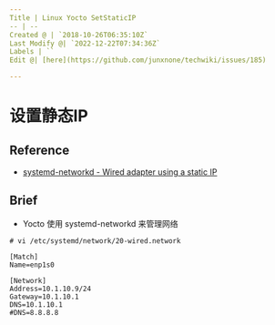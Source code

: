 ```yaml
---
Title | Linux Yocto SetStaticIP
-- | --
Created @ | `2018-10-26T06:35:10Z`
Last Modify @| `2022-12-22T07:34:36Z`
Labels | ``
Edit @| [here](https://github.com/junxnone/techwiki/issues/185)

---
```

# 设置静态IP

## Reference
- [systemd-networkd  - Wired adapter using a static IP](https://wiki.archlinux.org/index.php/Systemd-networkd#Wired_adapter_using_a_static_IP)

## Brief
- Yocto 使用 systemd-networkd 来管理网络


```
# vi /etc/systemd/network/20-wired.network
```
```
[Match]
Name=enp1s0

[Network]
Address=10.1.10.9/24
Gateway=10.1.10.1
DNS=10.1.10.1
#DNS=8.8.8.8
```
